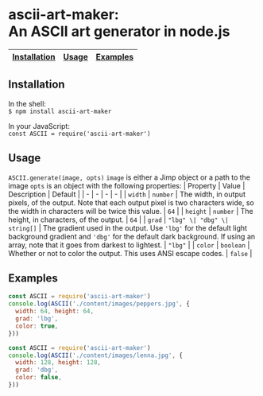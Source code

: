 # ascii-art-maker:<br>An ASCII art generator in node.js
| [Installation](#installation) | [Usage](#usage) | [Examples](#examples) |
| - | - | - |
## Installation
In the shell:<br>`$ npm install ascii-art-maker`

In your JavaScript:<br>`const ASCII = require('ascii-art-maker')`

## Usage
`ASCII.generate(image, opts)`
`image` is either a Jimp object or a path to the image
`opts` is an object with the following properties:
| Property | Value | Description | Default |
| - | - | - | - |
| `width` | `number` | The width, in output pixels, of the output. Note that each output pixel is two characters wide, so the width in characters will be twice this value. | `64` |
| `height` | `number` | The height, in characters, of the output. | `64` |
| `grad` | `"lbg" \| "dbg" \| string[]` | The gradient used in the output. Use `'lbg'` for the default light background gradient and `'dbg'` for the default dark background. If using an array, note that it goes from darkest to lightest. | `"lbg"` |
| `color` | `boolean` | Whether or not to color the output. This uses ANSI escape codes. | `false` |
## Examples
```js
const ASCII = require('ascii-art-maker')
console.log(ASCII('./content/images/peppers.jpg', {
  width: 64, height: 64,
  grad: 'lbg',
  color: true,
}))
```
```js
const ASCII = require('ascii-art-maker')
console.log(ASCII('./content/images/lenna.jpg', {
  width: 128, height: 128,
  grad: 'dbg',
  color: false,
}))
```
